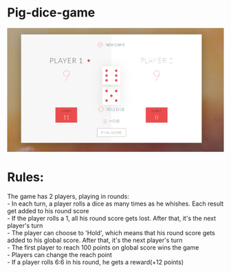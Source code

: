 # Pig-dice-game
![gamePlay](https://github.com/SnakeBiit/Pig-dice-game/blob/main/gamePlay.PNG)
<br/>
<h1>Rules:</h1>
The game has 2 players, playing in rounds:<br/>
- In each turn, a player rolls a dice as many times as he whishes. Each result get added to his round score<br/>
- If the player rolls a 1, all his round score gets lost. After that, it's the next player's turn<br/>
- The player can choose to 'Hold', which means that his round score gets added to his global score. After that, it's the next player's turn<br/>
- The first player to reach 100 points on global score wins the game<br/>
- Players can change the reach point<br/>
- If a player rolls 6:6 in his round, he gets a reward(+12 points)<br/>

